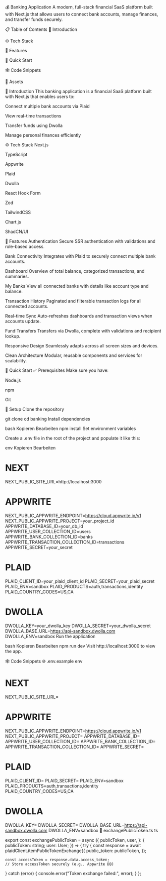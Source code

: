 💰 Banking Application
A modern, full-stack financial SaaS platform built with Next.js that allows users to connect bank accounts, manage finances, and transfer funds securely.

📋 Table of Contents
🤖 Introduction

⚙️ Tech Stack

🔋 Features

🤸 Quick Start

🕸️ Code Snippets

🔗 Assets

🤖 Introduction
This banking application is a financial SaaS platform built with Next.js that enables users to:

Connect multiple bank accounts via Plaid

View real-time transactions

Transfer funds using Dwolla

Manage personal finances efficiently

⚙️ Tech Stack
Next.js

TypeScript

Appwrite

Plaid

Dwolla

React Hook Form

Zod

TailwindCSS

Chart.js

ShadCN/UI

🔋 Features
Authentication
Secure SSR authentication with validations and role-based access.

Bank Connectivity
Integrates with Plaid to securely connect multiple bank accounts.

Dashboard
Overview of total balance, categorized transactions, and summaries.

My Banks
View all connected banks with details like account type and balance.

Transaction History
Paginated and filterable transaction logs for all connected accounts.

Real-time Sync
Auto-refreshes dashboards and transaction views when accounts update.

Fund Transfers
Transfers via Dwolla, complete with validations and recipient lookup.

Responsive Design
Seamlessly adapts across all screen sizes and devices.

Clean Architecture
Modular, reusable components and services for scalability.

🤸 Quick Start
✅ Prerequisites
Make sure you have:

Node.js

npm

Git

🧱 Setup
Clone the repository

git clone 
cd banking
Install dependencies

bash
Kopieren
Bearbeiten
npm install
Set environment variables

Create a .env file in the root of the project and populate it like this:

env
Kopieren
Bearbeiten
# NEXT
NEXT_PUBLIC_SITE_URL=http://localhost:3000

# APPWRITE
NEXT_PUBLIC_APPWRITE_ENDPOINT=https://cloud.appwrite.io/v1
NEXT_PUBLIC_APPWRITE_PROJECT=your_project_id
APPWRITE_DATABASE_ID=your_db_id
APPWRITE_USER_COLLECTION_ID=users
APPWRITE_BANK_COLLECTION_ID=banks
APPWRITE_TRANSACTION_COLLECTION_ID=transactions
APPWRITE_SECRET=your_secret

# PLAID
PLAID_CLIENT_ID=your_plaid_client_id
PLAID_SECRET=your_plaid_secret
PLAID_ENV=sandbox
PLAID_PRODUCTS=auth,transactions,identity
PLAID_COUNTRY_CODES=US,CA

# DWOLLA
DWOLLA_KEY=your_dwolla_key
DWOLLA_SECRET=your_dwolla_secret
DWOLLA_BASE_URL=https://api-sandbox.dwolla.com
DWOLLA_ENV=sandbox
Run the application

bash
Kopieren
Bearbeiten
npm run dev
Visit http://localhost:3000 to view the app.

🕸️ Code Snippets
🌐 .env.example
env

# NEXT
NEXT_PUBLIC_SITE_URL=

# APPWRITE
NEXT_PUBLIC_APPWRITE_ENDPOINT=https://cloud.appwrite.io/v1
NEXT_PUBLIC_APPWRITE_PROJECT=
APPWRITE_DATABASE_ID=
APPWRITE_USER_COLLECTION_ID=
APPWRITE_BANK_COLLECTION_ID=
APPWRITE_TRANSACTION_COLLECTION_ID=
APPWRITE_SECRET=

# PLAID
PLAID_CLIENT_ID=
PLAID_SECRET=
PLAID_ENV=sandbox
PLAID_PRODUCTS=auth,transactions,identity
PLAID_COUNTRY_CODES=US,CA

# DWOLLA
DWOLLA_KEY=
DWOLLA_SECRET=
DWOLLA_BASE_URL=https://api-sandbox.dwolla.com
DWOLLA_ENV=sandbox
🔁 exchangePublicToken.ts
ts

export const exchangePublicToken = async ({
  publicToken,
  user,
}: {
  publicToken: string;
  user: User;
}) => {
  try {
    const response = await plaidClient.itemPublicTokenExchange({
      public_token: publicToken,
    });

    const accessToken = response.data.access_token;
    // Store accessToken securely (e.g., Appwrite DB)
  } catch (error) {
    console.error("Token exchange failed:", error);
  }
};
